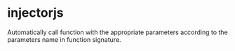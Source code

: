 # injectorjs
Automatically call function with the appropriate parameters according to the parameters name in function signature.
